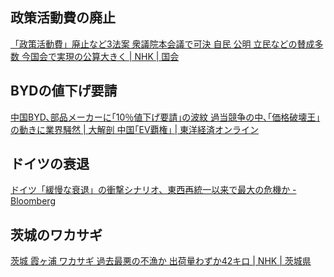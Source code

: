 ## 政策活動費の廃止

[「政策活動費」廃止など3法案 衆議院本会議で可決 自民 公明 立民などの賛成多数 今国会で実現の公算大きく | NHK | 国会](https://www3.nhk.or.jp/news/html/20241217/k10014670031000.html)

## BYDの値下げ要請

[中国BYD､部品メーカーに｢10％値下げ要請｣の波紋 過当競争の中､｢価格破壊王｣の動きに業界騒然 | 大解剖 中国｢EV覇権｣ | 東洋経済オンライン](https://toyokeizai.net/articles/-/845784)

## ドイツの衰退

[ドイツ「緩慢な衰退」の衝撃シナリオ、東西再統一以来で最大の危機か - Bloomberg](https://www.bloomberg.co.jp/news/articles/2024-12-17/SOKK36T0AFB500)

## 茨城のワカサギ

[茨城 霞ヶ浦 ワカサギ 過去最悪の不漁か 出荷量わずか42キロ | NHK | 茨城県](https://www3.nhk.or.jp/news/html/20241216/k10014669011000.html)
